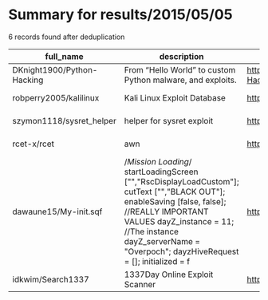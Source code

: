 
# Summary for results/2015/05/05
    
6 records found after deduplication

| full_name | description | html_url | matched_list | matched_count | pushed_at | size | stargazers_count | language | forks_count | vul_ids |
|----------------------------|------------------------------------------------------------------------------------------------------------------------------------------------------------------------------------------------------------------------------------------------------------------|-----------------------------------------------|---------------------------|-----------------|---------------------------|--------|--------------------|------------|---------------|-----------|
| DKnight1900/Python-Hacking | From “Hello World” to custom Python malware, and exploits. | https://github.com/DKnight1900/Python-Hacking | ['exploit'] | 1 | 2015-05-05 15:28:01+00:00 | 160 | 0 | Python | 0 | [] |
| robperry2005/kalilinux | Kali Linux Exploit Database | https://github.com/robperry2005/kalilinux | ['exploit'] | 1 | 2015-05-05 13:10:56+00:00 | 0 | 0 | | 0 | [] |
| szymon1118/sysret_helper | helper for sysret exploit | https://github.com/szymon1118/sysret_helper | ['exploit'] | 1 | 2015-05-05 15:52:52+00:00 | 872 | 0 | C++ | 0 | [] |
| rcet-x/rcet | awn | https://github.com/rcet-x/rcet | ['rce'] | 1 | 2015-05-05 15:10:32+00:00 | 0 | 0 | nan | 0 | [] |
| dawaune15/My-init.sqf | /*Mission Loading*/ startLoadingScreen ["","RscDisplayLoadCustom"]; cutText ["","BLACK OUT"]; enableSaving [false, false]; //REALLY IMPORTANT VALUES dayZ_instance =	11;					//The instance dayZ_serverName = "Overpoch"; dayzHiveRequest = []; initialized = f | https://github.com/dawaune15/My-init.sqf | ['remote code execution'] | 1 | 2015-05-05 20:01:34+00:00 | 0 | 0 | nan | 0 | [] |
| idkwim/Search1337 | 1337Day Online Exploit Scanner | https://github.com/idkwim/Search1337 | ['exploit'] | 1 | 2015-05-05 14:47:01+00:00 | 64 | 3 | Python | 4 | [] |
